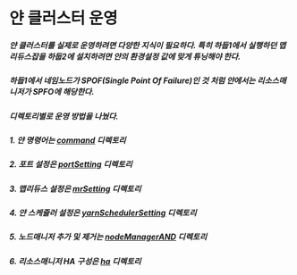 # 얀 클러스터 운영
##### 얀 클러스터를 실제로 운영하려면 다양한 지식이 필요하다. 특히 하둡1에서 실행하던 맵리듀스잡을 하둡2에 설치하려면 얀의 환경설정 값에 맞게 튜닝해야 한다. 
##### 하둡1에서 네임노드가 SPOF(Single Point Of Failure)인 것 처럼 얀에서는 리소스매니저가 SPFO에 해당한다.
##### 디렉토리별로 운영 방법을 나눴다.
##### 1. 얀 명령어는 [command](https://github.com/googolhkl/TIL/tree/master/hadoop2/yarn/operating/command) 디렉토리
##### 2. 포트 설정은 [portSetting](https://github.com/googolhkl/TIL/tree/master/hadoop2/yarn/operating/portSetting) 디렉토리
##### 3. 맵리듀스 설정은 [mrSetting](https://github.com/googolhkl/TIL/tree/master/hadoop2/yarn/operating/mrSetting) 디렉토리
##### 4. 얀 스케줄러 설정은 [yarnSchedulerSetting](https://github.com/googolhkl/TIL/tree/master/hadoop2/yarn/operating/yarnSchedulerSetting) 디렉토리
##### 5. 노드매니저 추가 및 제거는 [nodeManagerAND](https://github.com/googolhkl/TIL/tree/master/hadoop2/yarn/operating/nodeManagerAND) 디렉토리
##### 6. 리소스매니저 HA 구성은 [ha](https://github.com/googolhkl/TIL/tree/master/hadoop2/yarn/operating/ha) 디렉토리
